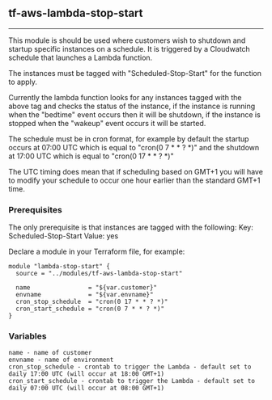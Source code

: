 ## tf-aws-lambda-stop-start
-----

This module is should be used where customers wish to shutdown and startup specific instances on a schedule. It is triggered by a Cloudwatch schedule that launches a Lambda function.

The instances must be tagged with "Scheduled-Stop-Start" for the function to apply.

Currently the lambda function looks for any instances tagged with the above tag and checks the status of the instance, if the instance is running when the "bedtime" event occurs then it will be shutdown, if the instance is stopped when the "wakeup" event occurs it will be started.

The schedule must be in cron format, for example by default the startup occurs at 07:00 UTC which is equal to "cron(0 7 * * ? *)" and the shutdown at 17:00 UTC which is equal to "cron(0 17 * * ? *)"

The UTC timing does mean that if scheduling based on GMT+1 you will have to modify your schedule to occur one hour earlier than the standard GMT+1 time.

### Prerequisites

The only prerequisite is that instances are tagged with the following:
Key: Scheduled-Stop-Start
Value: yes

Declare a module in your Terraform file, for example:

    module "lambda-stop-start" {
      source = "../modules/tf-aws-lambda-stop-start"

      name                = "${var.customer}"
      envname             = "${var.envname}"
      cron_stop_schedule  = "cron(0 17 * * ? *)"
      cron_start_schedule = "cron(0 7 * * ? *)"
    }



### Variables

    name - name of customer
    envname - name of environment
    cron_stop_schedule - crontab to trigger the Lambda - default set to daily 17:00 UTC (will occur at 18:00 GMT+1)
    cron_start_schedule - crontab to trigger the Lambda - default set to daily 07:00 UTC (will occur at 08:00 GMT+1)
